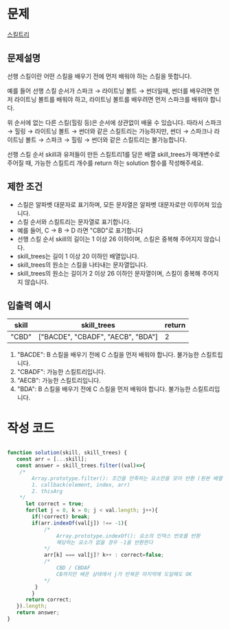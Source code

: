 # 문제

[스킬트리](https://programmers.co.kr/learn/courses/30/lessons/49993)

## 문제설명

선행 스킬이란 어떤 스킬을 배우기 전에 먼저 배워야 하는 스킬을 뜻합니다.

예를 들어 선행 스킬 순서가 스파크 → 라이트닝 볼트 → 썬더일때, 썬더를 배우려면 먼저 라이트닝 볼트를 배워야 하고, 라이트닝 볼트를 배우려면 먼저 스파크를 배워야 합니다.

위 순서에 없는 다른 스킬(힐링 등)은 순서에 상관없이 배울 수 있습니다. 따라서 스파크 → 힐링 → 라이트닝 볼트 → 썬더와 같은 스킬트리는 가능하지만, 썬더 → 스파크나 라이트닝 볼트 → 스파크 → 힐링 → 썬더와 같은 스킬트리는 불가능합니다.

선행 스킬 순서 skill과 유저들이 만든 스킬트리1를 담은 배열 skill_trees가 매개변수로 주어질 때, 가능한 스킬트리 개수를 return 하는 solution 함수를 작성해주세요.


## 제한 조건

* 스킬은 알파벳 대문자로 표기하며, 모든 문자열은 알파벳 대문자로만 이루어져 있습니다.
* 스킬 순서와 스킬트리는 문자열로 표기합니다.
* 예를 들어, C → B → D 라면 "CBD"로 표기합니다
* 선행 스킬 순서 skill의 길이는 1 이상 26 이하이며, 스킬은 중복해 주어지지 않습니다.
* skill_trees는 길이 1 이상 20 이하인 배열입니다.
* skill_trees의 원소는 스킬을 나타내는 문자열입니다.
* skill_trees의 원소는 길이가 2 이상 26 이하인 문자열이며, 스킬이 중복해 주어지지 않습니다.

## 입출력 예시

|skill|skill_trees|return|
|------|---|---|
|"CBD"|["BACDE", "CBADF", "AECB", "BDA"]|2|

1. "BACDE": B 스킬을 배우기 전에 C 스킬을 먼저 배워야 합니다. 불가능한 스킬트립니다.
2. "CBADF": 가능한 스킬트리입니다.
3. "AECB": 가능한 스킬트리입니다.
4. "BDA": B 스킬을 배우기 전에 C 스킬을 먼저 배워야 합니다. 불가능한 스킬트리입니다.



# 작성 코드 

```javascript

function solution(skill, skill_trees) {
   const arr = [...skill];
   const answer = skill_trees.filter((val)=>{
    /*
        Array.prototype.filter(): 조건을 만족하는 요소만을 모아 반환 (원본 배열 변경x)
        1. callback(element, index, arr)
        2. thisArg
    */
      let correct = true;
      for(let j = 0, k = 0; j < val.length; j++){
        if(!correct) break;
        if(arr.indexOf(val[j]) !== -1){
            /* 
                Array.prototype.indexOf(): 요소의 인덱스 번호를 반환
                해당하는 요소가 없을 경우 -1을 반환한다 
            */
            arr[k] === val[j]? k++ : correct=false;
            /* 
                CBD / CBDAF
                CB까지만 배운 상태에서 j가 반복문 마지막에 도달해도 OK  
            */
         }   
        }
      return correct;
   }).length;
   return answer;
}

```



